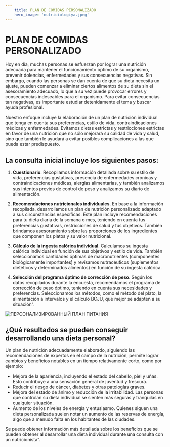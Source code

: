 ```yaml
---
    title: PLAN DE COMIDAS PERSONALIZADO
    hero_image: 'nutriciologiya.jpeg'
---
```

# PLAN DE COMIDAS PERSONALIZADO

Hoy en día, muchas personas se esfuerzan por lograr una nutrición adecuada para mantener el funcionamiento óptimo de su organismo, prevenir dolencias, enfermedades y sus consecuencias negativas. Sin embargo, cuando las personas se dan cuenta de que su dieta necesita un ajuste, pueden comenzar a eliminar ciertos alimentos de su dieta sin el asesoramiento adecuado, lo que a su vez puede provocar errores y consecuencias indeseables para el organismo. Para evitar consecuencias tan negativas, es importante estudiar detenidamente el tema y buscar ayuda profesional.

Nuestro enfoque incluye la elaboración de un plan de nutrición individual que tenga en cuenta sus preferencias, estilo de vida, contraindicaciones médicas y enfermedades. Evitamos dietas estrictas y restricciones estrictas en favor de una nutrición que no sólo mejorará su calidad de vida y salud, sino que también le ayudará a evitar posibles complicaciones a las que pueda estar predispuesto.

## La consulta inicial incluye los siguientes pasos:

1. **Cuestionario**. Recopilamos información detallada sobre su estilo de vida, preferencias gustativas, presencia de enfermedades crónicas y contraindicaciones médicas, alergias alimentarias, y también analizamos sus intentos previos de control de peso y analizamos su diario de alimentación.

2. **Recomendaciones nutricionales individuales**. En base a la información recopilada, desarrollamos un plan de nutrición personalizado adaptado a sus circunstancias específicas. Este plan incluye recomendaciones para tu dieta diaria de la semana o mes, teniendo en cuenta tus preferencias gustativas, restricciones de salud y tus objetivos. También brindamos asesoramiento sobre las proporciones de los ingredientes que componen los platos y su valor nutricional.

3. **Cálculo de la ingesta calórica individual**. Calculamos su ingesta calórica individual en función de sus objetivos y estilo de vida. También seleccionamos cantidades óptimas de macronutrientes (componentes biológicamente importantes) y revisamos nutracéuticos (suplementos dietéticos y determinados alimentos) en función de su ingesta calórica.

4. **Selección del programa óptimo de corrección de peso**. Según los datos recopilados durante la encuesta, recomendamos el programa de corrección de peso óptimo, teniendo en cuenta sus necesidades y preferencias. Seleccionamos los métodos, como el método del plato, la alimentación a intervalos y el cálculo BCJU, que mejor se adapten a su situación".

![ПЕРСОНАЛИЗИРОВАННЫЙ ПЛАН ПИТАНИЯ](/images/posts/nutriciologiya-2.JPG "ПЕРСОНАЛИЗИРОВАННЫЙ ПЛАН ПИТАНИЯ")

## ¿Qué resultados se pueden conseguir desarrollando una dieta personal?

Un plan de nutrición adecuadamente elaborado, siguiendo las recomendaciones de expertos en el campo de la nutrición, permite lograr cambios y beneficios notables en un tiempo relativamente corto, como por ejemplo:

- Mejora de la apariencia, incluyendo el estado del cabello, piel y uñas. Esto contribuye a una sensación general de juventud y frescura.
- Reducir el riesgo de cáncer, diabetes y otras patologías graves.
- Mejora del estado de ánimo y reducción de la irritabilidad. Las personas que controlan su dieta individual se sienten más seguras y tranquilas en cualquier situación.
- Aumento de los niveles de energía y entusiasmo. Quienes siguen una dieta personalizada suelen notar un aumento de las reservas de energía, algo que a menudo falta en los habitantes de las ciudades.

Se puede obtener información más detallada sobre los beneficios que se pueden obtener al desarrollar una dieta individual durante una consulta con un nutricionista".
